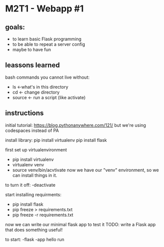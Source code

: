 # M2T1 - Webapp #1

## goals:
- to learn basic Flask programming
- to be able to repeat a server config
- maybe to have fun

## leassons learned
bash commands you cannot live without:
- ls <-what's in this directory
- cd <- change directory
- source <- run a script (like activate)

## instructions
initial tutorial: https://blog.pythonanywhere.com/121/
but we're using codespaces instead of PA

install library:
pip install virtualenv
pip install flask

first set up virtualenvironment
- pip install virtualenv
- virtualenv venv
- source venv/bin/acvtivate
now we have our "venv" environment, so we can install things in it.

to turn it off:
-deactivate

start installing requirments:
- pip install flask
- pip freeze > requirements.txt
- pip freeze -r requirements.txt

now we can write our minimal flask app to test it
TODO: write a Flask app that does something useful!

to start:
-flask -app hello run

